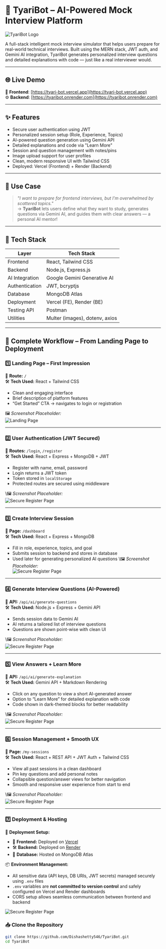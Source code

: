 # 🤖 TyariBot – AI-Powered Mock Interview Platform

![TyariBot Logo](./ScreenShots/l.PNG)

A full-stack intelligent mock interview simulator that helps users prepare for real-world technical interviews. Built using the MERN stack, JWT auth, and Gemini AI integration, TyariBot generates personalized interview questions and detailed explanations with code — just like a real interviewer would.

---

## 🌐 Live Demo

🔗 **Frontend**: [https://tyari-bot.vercel.app](https://tyari-bot.vercel.app)  
⚙️ **Backend**: [https://tyaribot.onrender.com](https://tyaribot.onrender.com)

---

## ✨ Features

- Secure user authentication using JWT
- Personalized session setup (Role, Experience, Topics)
- AI-powered question generation using Gemini API
- Detailed explanations and code via "Learn More"
- Session and question management with notes/pins
- Image upload support for user profiles
- Clean, modern responsive UI with Tailwind CSS
- Deployed: Vercel (Frontend) + Render (Backend)

---

## 🧠 Use Case

> _"I want to prepare for frontend interviews, but I’m overwhelmed by scattered topics."_  
> → **TyariBot** lets users define what they want to study, generates questions via Gemini AI, and guides them with clear answers — a personal AI mentor!

---

## 🔧 Tech Stack

| Layer          | Tech Stack                     |
| -------------- | ------------------------------ |
| Frontend       | React, Tailwind CSS            |
| Backend        | Node.js, Express.js            |
| AI Integration | Google Gemini Generative AI    |
| Authentication | JWT, bcryptjs                  |
| Database       | MongoDB Atlas                  |
| Deployment     | Vercel (FE), Render (BE)       |
| Testing API    | Postman                        |
| Utilities      | Multer (images), dotenv, axios |

---

## 🧭 Complete Workflow – From Landing Page to Deployment

### 1️⃣ Landing Page – First Impression

📍 **Route:** `/`  
🛠️ **Tech Used:** React + Tailwind CSS

- Clean and engaging interface
- Brief description of platform features
- “Get Started” CTA → navigates to login or registration

🖼️ _Screenshot Placeholder:_  
![Landing Page](./ScreenShots/lp.png)

---

### 2️⃣ User Authentication (JWT Secured)

📍 **Routes:** `/login`, `/register`  
🛠️ **Tech Used:** React + Express + MongoDB + JWT

- Register with name, email, password
- Login returns a JWT token
- Token stored in `localStorage`
- Protected routes are secured using middleware

\🖼️ _Screenshot Placeholder:_  
![Secure Register Page](./ScreenShots/r.png)

---

### 3️⃣ Create Interview Session

📍 **Page:** `/dashboard`  
🛠️ **Tech Used:** React + Express + MongoDB

- Fill in role, experience, topics, and goal
- Submits session to backend and stores in database
- Used later for generating personalized AI questions
  \🖼️ _Screenshot Placeholder:_  
  ![Secure Register Page](./ScreenShots/d.PNG)

---

### 4️⃣ Generate Interview Questions (AI-Powered)

📍 **API:** `/api/ai/generate-questions`  
🛠️ **Tech Used:** Node.js + Express + Gemini API

- Sends session data to Gemini AI
- AI returns a tailored list of interview questions
- Questions are shown point-wise with clean UI

\🖼️ _Screenshot Placeholder:_  
![Secure Register Page](./ScreenShots/g.PNG)

---

### 5️⃣ View Answers + Learn More

📍 **API:** `/api/ai/generate-explanation`  
🛠️ **Tech Used:** Gemini API + Markdown Rendering

- Click on any question to view a short AI-generated answer
- Option to “Learn More” for detailed explanation with code
- Code shown in dark-themed blocks for better readability

\🖼️ _Screenshot Placeholder:_  
![Secure Register Page](./ScreenShots/e.PNG)

---

### 6️⃣ Session Management + Smooth UX

📍 **Page:** `/my-sessions`  
🛠️ **Tech Used:** React + REST API + JWT Auth + Tailwind CSS

- View all past sessions in a clean dashboard
- Pin key questions and add personal notes
- Collapsible question/answer views for better navigation
- Smooth and responsive user experience from start to end

\🖼️ _Screenshot Placeholder:_  
![Secure Register Page](./ScreenShots/s.png)

---

### 7️⃣ Deployment & Hosting

📍 **Deployment Setup:**

- 🚀 **Frontend:** Deployed on [Vercel](https://tyari-bot.vercel.app)
- 🛠️ **Backend:** Deployed on [Render](https://tyaribot.onrender.com)
- 💾 **Database:** Hosted on MongoDB Atlas

📦 **Environment Management:**

- All sensitive data (API keys, DB URIs, JWT secrets) managed securely using `.env` files
- `.env` variables are **not committed to version control** and safely configured on Vercel and Render dashboards
- CORS setup allows seamless communication between frontend and backend

![Secure Register Page](./ScreenShots/render.PNG)

### 📥 Clone the Repository

```bash
git clone https://github.com/Dishashetty546/TyariBot.git
cd TyariBot
```
